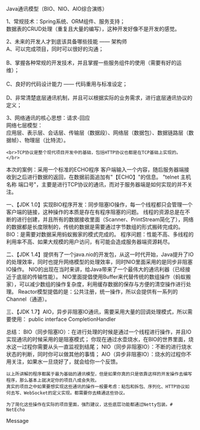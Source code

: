 ﻿Java通讯模型（BIO、NIO、AIO综合演练）

1、常规技术：Spring系统、ORM组件、服务支持；
    <br>数据表的CRUD处理（重复且大量的编写），这种开发好像不是开发的感觉。</br>
    
2、未来的开发人才到底该具备哪些技能 —— 架构师
    <br>A、可以完成项目，同时可以很好的沟通；</br>
    <br>B、掌握各种常规的开发技术，并且掌握一些服务组件的使用（需要有好的运维）；</br>
    <br>C、良好的代码设计能力 —— 代码重用与标准设定；</br>
    <br>D、非常清楚底层通讯机制，并且可以根据实际的业务需求，进行底层通讯协议的定义；</br>

3、网络通讯的核心思想：请求-回应
    <br>网络七层模型：</br>
        应用层、表示层、会话层、传输层（数据段）、网络层（数据包）、数据链路层（数据帧）、物理层（比特流）。
   
    <br>TCP协议是整个现代项目开发中的基础，包括HTTP协议也都是在TCP基础上实现的。</br>
    
    
本次的案例：采用一个标准的ECHO程序
    客户端输入一个内容，随后服务器端接收到之后进行数据的返回，在数据前面追加有"【ECHO】"的信息。
    "telnet 主机名称 端口号"，主要是进行TCP协议的通讯，而对于服务器端是如何实现的并不关注。
    


<p> 
一、【JDK 1.0】实现BIO程序开发：同步阻塞IO操作，每一个线程都只会管理一个客户端的链接，这种操作的本质是存在有程序阻塞的问题。
    线程的资源总是在不断的进行创建，并且所有的数据接收里面（Scanner、PrintStream简化了），网络的数据都是长度限制的，传统的数据是需要通过字节数组的形式搬砖完成的。
    BIO：是需要对数据采用蚂蚁搬家的模式完成的。
    程序问题：性能不高、多线程的利用率不高、如果大规模的用户访问，有可能会造成服务器端资源耗尽。
</p>
<p> 
二、【JDK 1.4】提供有了一个java.nio的开发包，从这一时代开始，Java提升了IO的处理效率，同时也提升网络模型的处理效率，同时NIO里面采用的是同步非阻塞IO操作。
NIO的出现在当时来讲，给Java带来了一个最伟大的通讯利器（已经接近于底层的传输性能）。
    NIO里面提倡使用Buffer来代替传统的数组操作（蚂蚁搬家），可以减少数组的操作复杂度，利用缓存数据的保存与方便的清空操作进行处理。
    Reactor模型提倡的是：公共注册，统一操作，所以会提供有一系列的Channel（通道）。
</p>

<p>
三、【JDK 1.7】AIO，异步非阻塞IO通讯，需要采用大量的回调处理模式，所以需要使用：
            public interface CompletionHandler<V,A>
</p>

总结：
    BIO（同步阻塞IO）：在进行处理的时候是通过一个线程进行操作，并且IO实现通讯的时候采用的是阻塞模式；
           你现在通过水壶烧水，在BIO的世界里面，烧水这一过程你需要从头一直监视到结尾；
    NIO（同步非阻塞IO）：不断的进行烧水状态的判断，同时你可以做其他的事情；
    AIO（异步非阻塞IO）：烧水的过程你不用关注，如果水一旦烧好了，就会给你一个反馈。
   
    以上所讲解的程序都属于最为基础的通讯模型，但是如果你真的只是依靠这样的开发操作去编写程序，那么基本上就决定你的项目八成会失败。
    真实的项目之中如果要想实现这些通讯的操作一般要考虑：粘包和拆包、序列化、HTTP协议如何去写、WebSocket的定义实现。都需要你去精通这些协议。
    
    为了简化这些操作在实际的项目里面，强烈建议，这些底层功能都通过Netty包装。# NetEcho
 Message